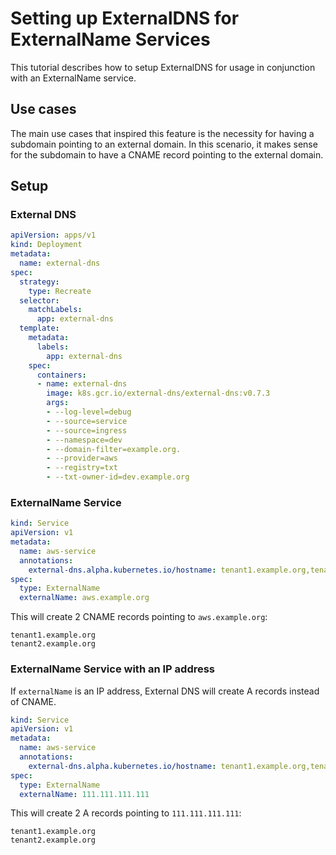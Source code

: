 # Setting up ExternalDNS for ExternalName Services

This tutorial describes how to setup ExternalDNS for usage in conjunction with an ExternalName service.

## Use cases

The main use cases that inspired this feature is the necessity for having a subdomain pointing to an external domain. In this scenario, it makes sense for the subdomain to have a CNAME record pointing to the external domain.

## Setup

### External DNS
```yaml
apiVersion: apps/v1
kind: Deployment
metadata:
  name: external-dns
spec:
  strategy:
    type: Recreate
  selector:
    matchLabels:
      app: external-dns
  template:
    metadata:
      labels:
        app: external-dns
    spec:
      containers:
      - name: external-dns
        image: k8s.gcr.io/external-dns/external-dns:v0.7.3
        args:
        - --log-level=debug
        - --source=service
        - --source=ingress
        - --namespace=dev
        - --domain-filter=example.org.
        - --provider=aws
        - --registry=txt
        - --txt-owner-id=dev.example.org
```

### ExternalName Service

```yaml
kind: Service
apiVersion: v1
metadata:
  name: aws-service
  annotations:
    external-dns.alpha.kubernetes.io/hostname: tenant1.example.org,tenant2.example.org
spec:
  type: ExternalName
  externalName: aws.example.org
```

This will create 2 CNAME records pointing to `aws.example.org`:
```
tenant1.example.org
tenant2.example.org
```

### ExternalName Service with an IP address

If `externalName` is an IP address, External DNS will create A records instead of CNAME.

```yaml
kind: Service
apiVersion: v1
metadata:
  name: aws-service
  annotations:
    external-dns.alpha.kubernetes.io/hostname: tenant1.example.org,tenant2.example.org
spec:
  type: ExternalName
  externalName: 111.111.111.111
```

This will create 2 A records pointing to `111.111.111.111`:
```
tenant1.example.org
tenant2.example.org
```
